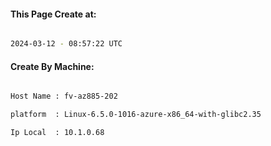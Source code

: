 
   
#### This Page Create at:

```bash

2024-03-12 - 08:57:22 UTC

```

#### Create By Machine:

```bash

Host Name : fv-az885-202

platform  : Linux-6.5.0-1016-azure-x86_64-with-glibc2.35

Ip Local  : 10.1.0.68

```

